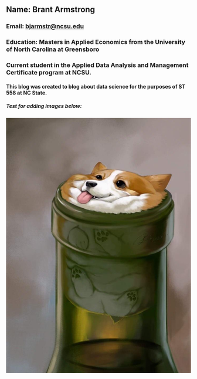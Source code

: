## Name: Brant Armstrong
### Email: bjarmstr@ncsu.edu
### Education: Masters in Applied Economics from the University of North Carolina at Greensboro
### Current student in the Applied Data Analysis and Management Certificate program at NCSU.

#### This blog was created to blog about data science for the purposes of ST 558 at NC State.

##### Test for adding images below:

![test](images/ec6e3u7x4pm01.jpg)
